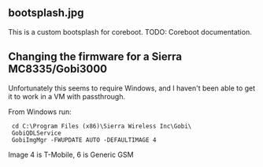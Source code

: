 ## bootsplash.jpg

This is a custom bootsplash for coreboot.
TODO: Coreboot documentation.

## Changing the firmware for a Sierra MC8335/Gobi3000

Unfortunately this seems to require Windows, and I haven't been able to get it to work in a VM with passthrough.

From Windows run:

```
 cd C:\Program Files (x86)\Sierra Wireless Inc\Gobi\
 GobiQDLService
 GobiImgMgr -FWUPDATE AUTO -DEFAULTIMAGE 4
```

Image 4 is T-Mobile, 6 is Generic GSM
